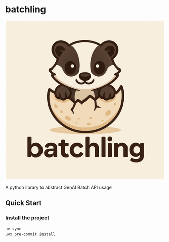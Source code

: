 # batchling

<div align="center">
<img src="./docs/assets/images/batchling.png" alt="batchling logo" width="500" role="img">
</div>

A python library to abstract GenAI Batch API usage

## Quick Start

### Install the project

```bash
uv sync
uvx pre-commit install
```
